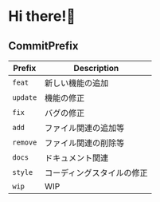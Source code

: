 # Hi there!👋

## CommitPrefix

| Prefix   | Description                |
| -------- | -------------------------- |
| `feat`   | 新しい機能の追加           |
| `update` | 機能の修正                 |
| `fix`    | バグの修正                 |
| `add`    | ファイル関連の追加等       |
| `remove` | ファイル関連の削除等       |
| `docs`   | ドキュメント関連           |
| `style`  | コーディングスタイルの修正 |
| `wip`    | WIP                        |

